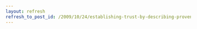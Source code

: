 ```yaml
---
layout: refresh
refresh_to_post_id: /2009/10/24/establishing-trust-by-describing-provenance
---
```

